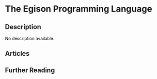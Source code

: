 # The Egison Programming Language

## Description

No description available.

## Articles

## Further Reading